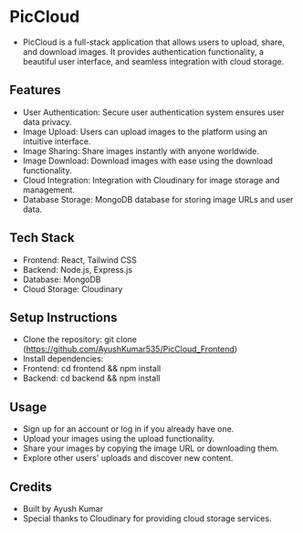 # PicCloud

- PicCloud is a full-stack application that allows users to upload, share, and download images. It provides authentication functionality, a beautiful user interface, and seamless integration with cloud storage.

## Features

- User Authentication: Secure user authentication system ensures user data privacy.
- Image Upload: Users can upload images to the platform using an intuitive interface.
- Image Sharing: Share images instantly with anyone worldwide.
- Image Download: Download images with ease using the download functionality.
- Cloud Integration: Integration with Cloudinary for image storage and management.
- Database Storage: MongoDB database for storing image URLs and user data.

## Tech Stack
- Frontend: React, Tailwind CSS
- Backend: Node.js, Express.js
- Database: MongoDB
- Cloud Storage: Cloudinary

## Setup Instructions
- Clone the repository: git clone (https://github.com/AyushKumar535/PicCloud_Frontend)
- Install dependencies:
- Frontend: cd frontend && npm install
- Backend: cd backend && npm install

## Usage
- Sign up for an account or log in if you already have one.
- Upload your images using the upload functionality.
- Share your images by copying the image URL or downloading them.
- Explore other users' uploads and discover new content.

## Credits
- Built by Ayush Kumar
- Special thanks to Cloudinary for providing cloud storage services.
